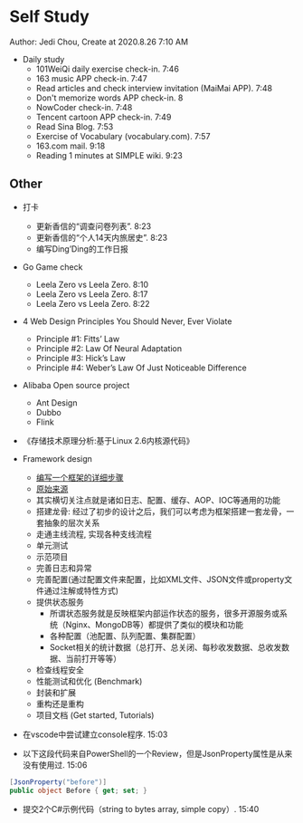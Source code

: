 # Self Study

Author: Jedi Chou, Create at 2020.8.26 7:10 AM

* Daily study
  * 101WeiQi daily exercise check-in. 7:46
  * 163 music APP check-in. 7:47
  * Read articles and check interview invitation (MaiMai APP). 7:48
  * Don't memorize words APP check-in. 8
  * NowCoder check-in. 7:48
  * Tencent cartoon APP check-in. 7:49
  * Read Sina Blog. 7:53
  * Exercise of Vocabulary (vocabulary.com). 7:57
  * 163.com mail. 9:18
  * Reading 1 minutes at SIMPLE wiki. 9:23

## Other

* 打卡
  * 更新香信的“调查问卷列表”. 8:23
  * 更新香信的“个人14天内旅居史”. 8:23
  * 编写Ding’Ding的工作日报

* Go Game check
  * Leela Zero vs Leela Zero. 8:10
  * Leela Zero vs Leela Zero. 8:17
  * Leela Zero vs Leela Zero. 8:22

* 4 Web Design Principles You Should Never, Ever Violate
  * Principle #1: Fitts’ Law
  * Principle #2: Law Of Neural Adaptation
  * Principle #3: Hick’s Law
  * Principle #4: Weber’s Law Of Just Noticeable Difference
* Alibaba Open source project
  * Ant Design
  * Dubbo
  * Flink
* 《存储技术原理分析:基于Linux 2.6内核源代码》
* Framework design
  * [编写一个框架的详细步骤](https://www.jianshu.com/p/af9cb85adaba)
  * [原始来源](https://blog.csdn.net/liu88010988/article/details/51547592)
  * 其实横切关注点就是诸如日志、配置、缓存、AOP、IOC等通用的功能
  * 搭建龙骨: 经过了初步的设计之后，我们可以考虑为框架搭建一套龙骨，一套抽象的层次关系
  * 走通主线流程, 实现各种支线流程
  * 单元测试
  * 示范项目
  * 完善日志和异常
  * 完善配置(通过配置文件来配置，比如XML文件、JSON文件或property文件通过注解或特性方式)
  * 提供状态服务
    * 所谓状态服务就是反映框架内部运作状态的服务，很多开源服务或系统（Nginx、MongoDB等）都提供了类似的模块和功能
    * 各种配置（池配置、队列配置、集群配置）
    * Socket相关的统计数据（总打开、总关闭、每秒收发数据、总收发数据、当前打开等等）
  * 检查线程安全
  * 性能测试和优化 (Benchmark)
  * 封装和扩展
  * 重构还是重构
  * 项目文档 (Get started, Tutorials)

* 在vscode中尝试建立console程序. 15:03
* 以下这段代码来自PowerShell的一个Review，但是JsonProperty属性是从来没有使用过. 15:06

```C#
[JsonProperty("before")]
public object Before { get; set; }
```

* 提交2个C#示例代码（string to bytes array, simple copy）. 15:40
